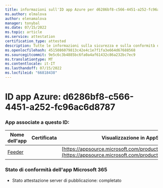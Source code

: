 ```yaml
---
title: informazioni sull'ID app Azure per d6286bf8-c566-4451-a252-fc96ac6d8787
ms.author: elmalova
author: elenamalova
manager: tonybal
ms.date: 07/15/2022
ms.topic: article
ms.service: attestation
certification_type: attested
description: Tutte le informazioni sulla sicurezza e sulla conformità disponibili per d6286bf8-c566-4451-a252-fc96ac6d8787.
ms.openlocfilehash: 4515086079813c42e4c1e7f1fa3e664d67688568
ms.sourcegitcommit: 9e5c6c3b4885bc6fa0a4af61432c86a232bc7ec9
ms.translationtype: MT
ms.contentlocale: it-IT
ms.lasthandoff: 07/15/2022
ms.locfileid: "66818438"
---
```

# <a name="azure-app-id-d6286bf8-c566-4451-a252-fc96ac6d8787"></a>ID app Azure: d6286bf8-c566-4451-a252-fc96ac6d8787


### <a name="apps-associated-with-this-id"></a>App associate a questo ID:
| **Nome dell'app** | **Certificata** | **Visualizzazione in AppSource** |
|--------------|---------------|-----------------------|
| [Feeder](../forward/WA200004254.md) |  | [https://appsource.microsoft.com/product/office/WA200004254](https://appsource.microsoft.com/product/office/WA200004254) |

### <a name="microsoft-365-app-compliance-status"></a>Stato di conformità dell'app Microsoft 365
- Stato attestazione server di pubblicazione: completato
